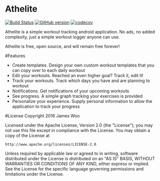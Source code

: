 # Athelite


[![Build Status](https://travis-ci.org/james-woo/athelite.svg?branch=master)](https://travis-ci.org/james-woo/athelite)
[![GitHub version](https://badge.fury.io/gh/james-woo%2Fathelite.svg)](https://badge.fury.io/gh/james-woo%2Fathelite)
[![codecov](https://codecov.io/gh/james-woo/athelite/branch/master/graph/badge.svg)](https://codecov.io/gh/james-woo/athelite) 


Athelite is a simple workout tracking android application. No ads, no added complexity, just a simple workout logger anyone can use.

Athelite is free, open source, and will remain free forever!

#Features
- Create templates. Design your own custom workout templates that you can copy over to each daily workout
- Edit your workouts. Reached an even higher goal? Track it, edit it!
- Track your workouts. Track which days you have and are planning to workout
- Notifications. Get notifications of your upcoming workouts
- See progress. A simple graph tracking your exercises is provided
- Personalize your experience. Supply personal information to allow the application to track your progress


#License
Copyright 2016 James Woo

Licensed under the Apache License, Version 2.0 (the "License");
you may not use this file except in compliance with the License.
You may obtain a copy of the License at

    http://www.apache.org/licenses/LICENSE-2.0

Unless required by applicable law or agreed to in writing, software
distributed under the License is distributed on an "AS IS" BASIS,
WITHOUT WARRANTIES OR CONDITIONS OF ANY KIND, either express or implied.
See the License for the specific language governing permissions and
limitations under the License.
